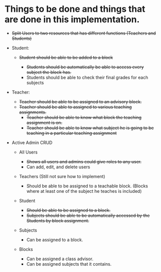 # Things to be done and things that are done in this implementation.

* ~~Split Users to two resources that has different functions (Teachers and Students)~~

* Student:

  * ~~Student should be able to be added to a block~~

    * ~~Students should be automatically be able to access every subject the block has.~~
    * Students should be able to check their final grades for each subjects

* Teacher: 
  
  * ~~Teacher should be able to be assigned to an advisory block.~~
  * ~~Teacher should be able to assigned to various teaching assignments.~~
    * ~~Teacher should be able to know what block the teaching assignment is on.~~
    * ~~Teacher should be able to know what subject he is going to be teaching in a particular teaching assignment~~

* Active Admin CRUD

  * All Users
    * ~~Shows all users and admins could give roles to any user.~~
    * Can add, edit, and delete users
  
  * Teachers (Still not sure how to implement)
    * Should be able to be assigned to a teachable block. (Blocks where at least one of the subject he teaches is included)

  * Student
    * ~~Should be able to be assigned to a block.~~
    * ~~Subjects should be able to be automatically accessed by the Students by block assignment.~~
  
  * Subjects
    * Can be assigned to a block.
  * Blocks
    * Can be assigned a class advisor.
    * Can be assigned subjects that it contains.
